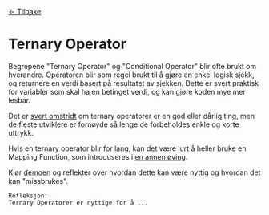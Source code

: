 [<- Tilbake](/README.md)

# Ternary Operator

Begrepene "Ternary Operator" og "Conditional Operator" blir ofte brukt om hverandre.
Operatoren blir som regel brukt til å gjøre en enkel logisk sjekk,
og returnere en verdi basert på resultatet av sjekken. Dette er svert praktisk
for variabler som skal ha en betinget verdi, og kan gjøre koden mye mer lesbar.

Det er [svert omstridt](https://www.quora.com/Why-are-ternary-operators-bad) om ternary operatorer er en god eller dårlig ting,
men de fleste utviklere er fornøyde så lenge de forbeholdes enkle og korte uttrykk.

Hvis en ternary operator blir for lang, kan det være lurt å heller bruke en Mapping Function,
som introduseres i [en annen øving](/Exercises/MappingFunctions/README.md).

Kjør [demoen](Ternaries.ino) og reflekter over hvordan dette kan være nyttig og hvordan det kan "missbrukes".

```
Refleksjon:
Ternary Operatorer er nyttige for å ...
```
